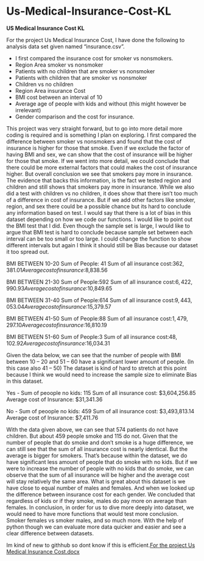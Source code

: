# Us-Medical-Insurance-Cost-KL
**US Medical Insurance Cost KL**

For the project Us Medical Insurance Cost, I have done the following to analysis data set given named “insurance.csv”.
-	I first compared the insurance cost for smoker vs nonsmokers.
-	Region Area smoker vs nonsmoker
-	Patients with no children that are smoker vs nonsmoker
-	Patients with children that are smoker vs nonsmoker
-	Children vs no children
-	Region Area insurance Cost
-	BMI cost between an interval of 10
-	Average age of people with kids and without (this might however be irrelevant)
-	Gender comparison and the cost for insurance.

This project was very straight forward, but to go into more detail more coding is required and is something I plan on exploring.
I first compared the difference between smoker vs nonsmokers and found that the cost of insurance is higher for those that smoke.  Even if we exclude the factor of having BMI and sex, we can show that the cost of insurance will be higher for those that smoke.  If we went into more detail, we could conclude that there could be more external factors that could makes the cost of insurance higher.  But overall conclusion we see that smokers pay more in insurance.  The evidence that backs this information, is the fact we tested region and children and still shows that smokers pay more in insurance.
While we also did a test with children vs no children, it does show that there isn’t too much of a difference in cost of insurance.  But if we add other factors like smoker, region, and sex there could be a possible chance but its hard to conclude any information based on test.
I would say that there is a lot of bias in this dataset depending on how we code our functions.  I would like to point out the BMI test that I did.  Even though the sample set is large, I would like to argue that BMI test is hard to conclude because sample set between each interval can be too small or too large. I could change the function to show different intervals but again I think it should still be Bias because our dataset it too spread out.



BMI BETWEEN 10-20
Sum of People: 41	 Sum of all insurance cost:$362,381.01 	 Average cost of insurance:$8,838.56 

BMI BETWEEN 21-30
Sum of People:592	 Sum of all insurance cost:$6,422,990.93 	 Average cost of insurance:$10,849.65 

BMI BETWEEN 31-40
Sum of People:614	 Sum of all insurance cost:$9,443,053.04 	 Average cost of insurance:$15,379.57 

BMI BETWEEN 41-50
Sum of People:88	 Sum of all insurance cost:$1,479,297.10 	 Average cost of insurance:$16,810.19 

BMI BETWEEN 51-60
Sum of People:3	 Sum of all insurance cost:$48,102.92 	 Average cost of insurance:$16,034.31 

Given the data below, we can see that the number of people with BMI between 10 – 20 and 51 – 60 have a significant lower amount of people. (In this case also 41 – 50) The dataset is kind of hard to stretch at this point because I think we would need to increase the sample size to eliminate Bias in this dataset.




Yes - Sum of peoople no kids: 115	 Sum of all insurance cost: $3,604,256.85 Average cost of Insurance: $31,341.36 

No - Sum of peoople no kids: 459	 Sum of all insurance cost: $3,493,813.14 Average cost of Insurance: $7,411.76 



With the data given above, we can see that 574 patients do not have children.  But about 459 people smoke and 115 do not.  Given that the number of people that do smoke and don’t smoke is a huge difference, we can still see that the sum of all insurance cost is nearly identical.  But the average is bigger for smokers.  That’s because within the dataset, we do have significant less amount of people that do smoke with no kids.  But if we were to increase the number of people with no kids that do smoke, we can observe that the sum of all insurance will be higher and the average cost will stay relatively the same area.
What is great about this dataset is we have close to equal number of males and females.  And when we looked up the difference between insurance cost for each gender. We concluded that regardless of kids or if they smoke, males do pay more on average than females. 
In conclusion, in order for us to dive more deeply into dataset, we would need to have more functions that would test more conclusion.  Smoker females vs smoker males, and so much more.  With the help of python though we can evaluate more data quicker and easier and see a clear difference between datasets.


Im kind of new to githhub so dont know if this is efficient.[For the project Us Medical Insurance Cost.docx](https://github.com/Klee1991/Us-Medical-Insurance-Cost-KL/files/10222811/For.the.project.Us.Medical.Insurance.Cost.docx)
